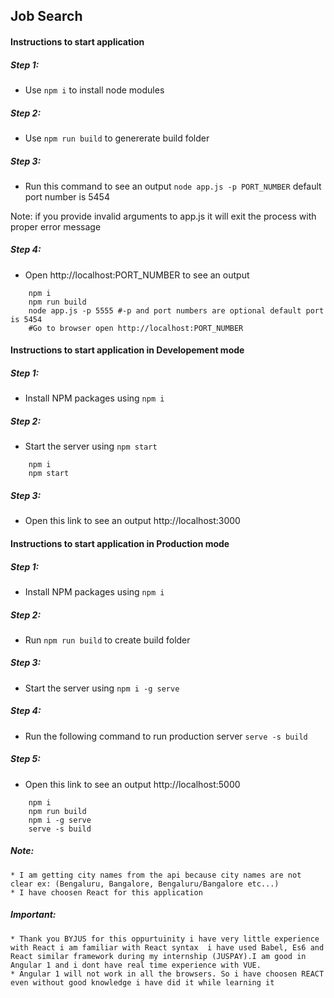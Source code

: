 ## Job Search


#### Instructions to start application
##### Step 1: 
* Use ```npm i``` to install node modules

##### Step 2:
* Use ```npm run build``` to genererate build folder

##### Step 3:
* Run this command to see an output ```node app.js -p PORT_NUMBER``` default port number is 5454

Note: if you provide invalid arguments to app.js it will exit the process with proper error message
##### Step 4:
* Open http://localhost:PORT_NUMBER to see an output

```
    npm i
    npm run build
    node app.js -p 5555 #-p and port numbers are optional default port is 5454
    #Go to browser open http://localhost:PORT_NUMBER
```
#### Instructions to start application in Developement mode 
##### Step 1:
* Install NPM packages using ```npm i```

##### Step 2:
* Start the server using ```npm start```

```
    npm i 
    npm start
```

##### Step 3: 
* Open this link to see an output http://localhost:3000

#### Instructions to start application in Production mode 
##### Step 1:
* Install NPM packages using ```npm i```

##### Step 2:
* Run ```npm run build``` to create build folder
##### Step 3:
* Start the server using ```npm i -g serve ```

##### Step 4:
* Run the following command to run production server ```serve -s build```
##### Step 5: 
* Open this link to see an output http://localhost:5000

```
    npm i
    npm run build
    npm i -g serve
    serve -s build
```

##### Note:
    * I am getting city names from the api because city names are not clear ex: (Bengaluru, Bangalore, Bengaluru/Bangalore etc...)
    * I have choosen React for this application 

##### Important:
    * Thank you BYJUS for this oppurtuinity i have very little experience with React i am familiar with React syntax  i have used Babel, Es6 and React similar framework during my internship (JUSPAY).I am good in Angular 1 and i dont have real time experience with VUE.
    * Angular 1 will not work in all the browsers. So i have choosen REACT even without good knowledge i have did it while learning it 
